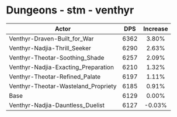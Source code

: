 # Dungeons - stm - venthyr
| Actor | DPS | Increase |
|---|:---:|:---:|
|Venthyr-Draven-Built_for_War|6362|3.80%|
|Venthyr-Nadjia-Thrill_Seeker|6290|2.63%|
|Venthyr-Theotar-Soothing_Shade|6257|2.09%|
|Venthyr-Nadjia-Exacting_Preparation|6210|1.32%|
|Venthyr-Theotar-Refined_Palate|6197|1.11%|
|Venthyr-Theotar-Wasteland_Propriety|6185|0.91%|
|Base|6129|0.00%|
|Venthyr-Nadjia-Dauntless_Duelist|6127|-0.03%|
